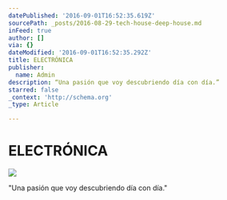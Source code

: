 ```yaml
---
datePublished: '2016-09-01T16:52:35.619Z'
sourcePath: _posts/2016-08-29-tech-house-deep-house.md
inFeed: true
author: []
via: {}
dateModified: '2016-09-01T16:52:35.292Z'
title: ELECTRÓNICA
publisher:
  name: Admin
description: “Una pasión que voy descubriendo día con día.”
starred: false
_context: 'http://schema.org'
_type: Article

---
```

# ELECTRÓNICA
![](https://the-grid-user-content.s3-us-west-2.amazonaws.com/87065169-0558-478d-a2be-21c8493bba7c.jpg)

"Una pasión que voy descubriendo día con día."